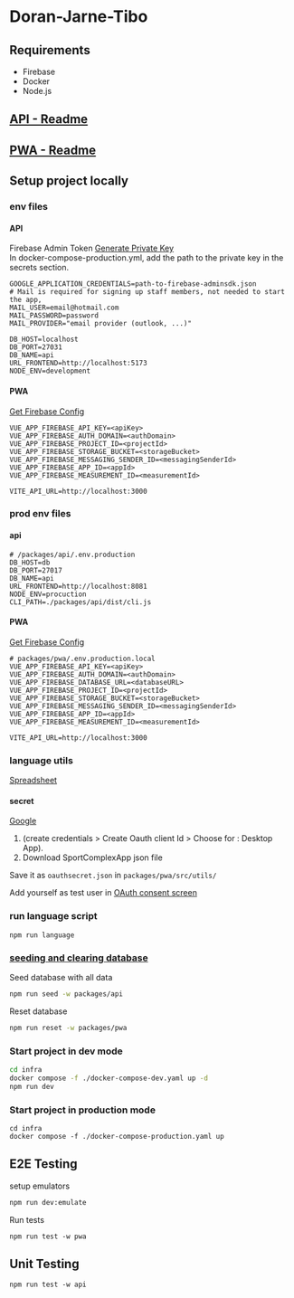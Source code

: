 # Doran-Jarne-Tibo

## Requirements

- Firebase
- Docker
- Node.js

## [API - Readme](packages/api/README.md)

## [PWA - Readme](packages/pwa/README.md)

## Setup project locally

### env files

#### API

Firebase Admin Token
[Generate Private Key](https://console.firebase.google.com/project/_/settings/serviceaccounts/adminsdk)  
In docker-compose-production.yml, add the path to the private key in the secrets section.

```dotenv
GOOGLE_APPLICATION_CREDENTIALS=path-to-firebase-adminsdk.json
# Mail is required for signing up staff members, not needed to start the app,
MAIL_USER=email@hotmail.com
MAIL_PASSWORD=password
MAIL_PROVIDER="email provider (outlook, ...)"
```

```dotenv
DB_HOST=localhost
DB_PORT=27031
DB_NAME=api
URL_FRONTEND=http://localhost:5173
NODE_ENV=development
```

#### PWA

[Get Firebase Config](https://console.firebase.google.com/project/_/settings/general/web)

```dotenv
VUE_APP_FIREBASE_API_KEY=<apiKey>
VUE_APP_FIREBASE_AUTH_DOMAIN=<authDomain>
VUE_APP_FIREBASE_PROJECT_ID=<projectId>
VUE_APP_FIREBASE_STORAGE_BUCKET=<storageBucket>
VUE_APP_FIREBASE_MESSAGING_SENDER_ID=<messagingSenderId>
VUE_APP_FIREBASE_APP_ID=<appId>
VUE_APP_FIREBASE_MEASUREMENT_ID=<measurementId>
```

```dotenv
VITE_API_URL=http://localhost:3000
```

### prod env files

#### api

```dotenv
# /packages/api/.env.production
DB_HOST=db
DB_PORT=27017
DB_NAME=api
URL_FRONTEND=http://localhost:8081
NODE_ENV=procuction
CLI_PATH=./packages/api/dist/cli.js
```

#### PWA

[Get Firebase Config](https://console.firebase.google.com/project/_/settings/general/web)

```dotenv
# packages/pwa/.env.production.local
VUE_APP_FIREBASE_API_KEY=<apiKey>
VUE_APP_FIREBASE_AUTH_DOMAIN=<authDomain>
VUE_APP_FIREBASE_DATABASE_URL=<databaseURL>
VUE_APP_FIREBASE_PROJECT_ID=<projectId>
VUE_APP_FIREBASE_STORAGE_BUCKET=<storageBucket>
VUE_APP_FIREBASE_MESSAGING_SENDER_ID=<messagingSenderId>
VUE_APP_FIREBASE_APP_ID=<appId>
VUE_APP_FIREBASE_MEASUREMENT_ID=<measurementId>
```

```dotenv
VITE_API_URL=http://localhost:3000
```

### language utils

[Spreadsheet](https://docs.google.com/spreadsheets/d/16GYXaVcVnrA_K-XOY9DYLto1OKcnRWxJVT9WsYIdWz8/edit#gid=0)

#### secret

[Google](https://console.cloud.google.com/apis/credentials/)

1. (create credentials > Create Oauth client Id > Choose for : Desktop App).
2. Download SportComplexApp json file

Save it as `oauthsecret.json` in `packages/pwa/src/utils/`

Add yourself as test user in 
[OAuth consent screen](https://console.cloud.google.com/apis/credentials/consent)

### run language script

```shell
npm run language
```

### [seeding and clearing database](packages/api/seeding.md)

Seed database with all data
```bash
npm run seed -w packages/api
```

Reset database 
```bash
npm run reset -w packages/pwa
``` 

### Start project in dev mode

```bash
cd infra
docker compose -f ./docker-compose-dev.yaml up -d
npm run dev
```

### Start project in production mode

```shell
cd infra
docker compose -f ./docker-compose-production.yaml up 
```

## E2E Testing

setup emulators

```bash
npm run dev:emulate
```

Run tests

```shell
npm run test -w pwa
```

## Unit Testing

```shell
npm run test -w api
```
